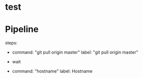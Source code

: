 # test
# Pipeline


steps:

  - command: "git pull origin master"
    label: "git pull origin master"
    
  - wait
  - command: "hostname"
    label: Hostname
